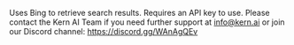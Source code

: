 Uses Bing to retrieve search results. Requires an API key to use. Please contact the Kern AI Team if you need further support at info@kern.ai or join our Discord channel: https://discord.gg/WAnAgQEv 